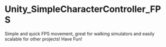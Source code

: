 # Unity_SimpleCharacterController_FPS
Simple and quick FPS movement, great for walking simulators and easily scalable for other projects! Have Fun!
